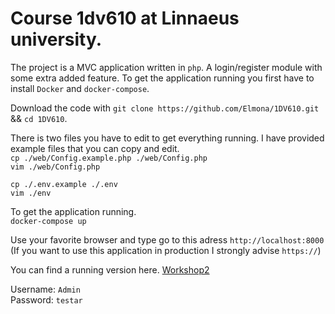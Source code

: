 # Course 1dv610 at Linnaeus university.  

The project is a MVC application written in `php`. A login/register module with some extra added feature. To get the application running you first have to install `Docker` and `docker-compose`.  
  
Download the code with `git clone https://github.com/Elmona/1DV610.git` && `cd 1DV610`.

There is two files you have to edit to get everything running. I have provided example files that you can copy and edit.  
`cp ./web/Config.example.php ./web/Config.php`  
`vim ./web/Config.php`  

`cp ./.env.example ./.env`  
`vim ./env`  

To get the application running.  
`docker-compose up`  
  
Use your favorite browser and type go to this adress `http://localhost:8000` (If you want to use this application in production I strongly advise `https://`)

You can find a running version here. [Workshop2](https://gosemojs.org/L2)

Username: `Admin`  
Password: `testar`